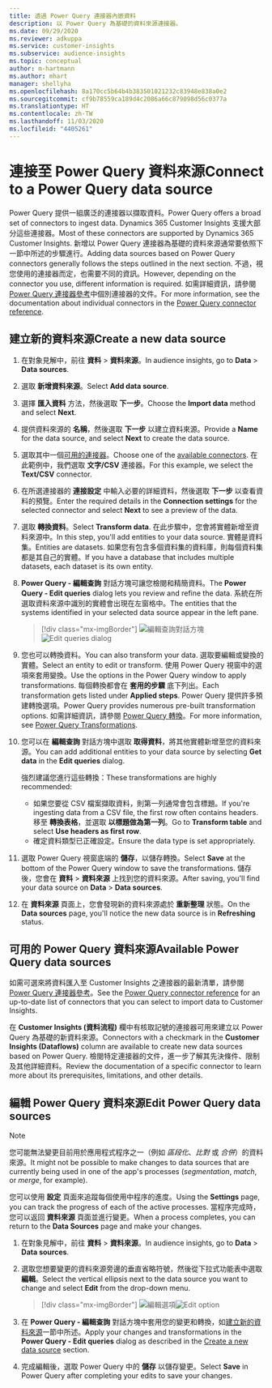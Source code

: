 ```yaml
---
title: 透過 Power Query 連接器內嵌資料
description: 以 Power Query 為基礎的資料來源連接器。
ms.date: 09/29/2020
ms.reviewer: adkuppa
ms.service: customer-insights
ms.subservice: audience-insights
ms.topic: conceptual
author: m-hartmann
ms.author: mhart
manager: shellyha
ms.openlocfilehash: 8a170cc5b64b4b383501021232c83948e838a0e2
ms.sourcegitcommit: cf9b78559ca189d4c2086a66c879098d56c0377a
ms.translationtype: HT
ms.contentlocale: zh-TW
ms.lasthandoff: 11/03/2020
ms.locfileid: "4405261"
---
```

# <a name="connect-to-a-power-query-data-source"></a><span data-ttu-id="a3c59-103">連接至 Power Query 資料來源</span><span class="sxs-lookup"><span data-stu-id="a3c59-103">Connect to a Power Query data source</span></span>

<span data-ttu-id="a3c59-104">Power Query 提供一組廣泛的連接器以擷取資料。</span><span class="sxs-lookup"><span data-stu-id="a3c59-104">Power Query offers a broad set of connectors to ingest data.</span></span> <span data-ttu-id="a3c59-105">Dynamics 365 Customer Insights 支援大部分這些連接器。</span><span class="sxs-lookup"><span data-stu-id="a3c59-105">Most of these connectors are supported by Dynamics 365 Customer Insights.</span></span> <span data-ttu-id="a3c59-106">新增以 Power Query 連接器為基礎的資料來源通常要依照下一節中所述的步驟進行。</span><span class="sxs-lookup"><span data-stu-id="a3c59-106">Adding data sources based on Power Query connectors generally follows the steps outlined in the next section.</span></span> <span data-ttu-id="a3c59-107">不過，視您使用的連接器而定，也需要不同的資訊。</span><span class="sxs-lookup"><span data-stu-id="a3c59-107">However, depending on the connector you use, different information is required.</span></span> <span data-ttu-id="a3c59-108">如需詳細資訊，請參閱 [Power Query 連接器參考](https://docs.microsoft.com/power-query/connectors/)中個別連接器的文件。</span><span class="sxs-lookup"><span data-stu-id="a3c59-108">For more information, see the documentation about individual connectors in the [Power Query connector reference](https://docs.microsoft.com/power-query/connectors/).</span></span>

## <a name="create-a-new-data-source"></a><span data-ttu-id="a3c59-109">建立新的資料來源</span><span class="sxs-lookup"><span data-stu-id="a3c59-109">Create a new data source</span></span>

1. <span data-ttu-id="a3c59-110">在對象見解中，前往 **資料** > **資料來源**。</span><span class="sxs-lookup"><span data-stu-id="a3c59-110">In audience insights, go to **Data** > **Data sources**.</span></span>

1. <span data-ttu-id="a3c59-111">選取 **新增資料來源**。</span><span class="sxs-lookup"><span data-stu-id="a3c59-111">Select **Add data source**.</span></span>

1. <span data-ttu-id="a3c59-112">選擇 **匯入資料** 方法，然後選取 **下一步**。</span><span class="sxs-lookup"><span data-stu-id="a3c59-112">Choose the **Import data** method and select **Next**.</span></span>

1. <span data-ttu-id="a3c59-113">提供資料來源的 **名稱**，然後選取 **下一步** 以建立資料來源。</span><span class="sxs-lookup"><span data-stu-id="a3c59-113">Provide a **Name** for the data source, and select **Next** to create the data source.</span></span>

1. <span data-ttu-id="a3c59-114">選取其中一個[可用的連接器](#available-power-query-data-sources)。</span><span class="sxs-lookup"><span data-stu-id="a3c59-114">Choose one of the [available connectors](#available-power-query-data-sources).</span></span> <span data-ttu-id="a3c59-115">在此範例中，我們選取 **文字/CSV** 連接器。</span><span class="sxs-lookup"><span data-stu-id="a3c59-115">For this example, we select the **Text/CSV** connector.</span></span>

1. <span data-ttu-id="a3c59-116">在所選連接器的 **連接設定** 中輸入必要的詳細資料，然後選取 **下一步** 以查看資料的預覽。</span><span class="sxs-lookup"><span data-stu-id="a3c59-116">Enter the required details in the **Connection settings** for the selected connector and select **Next** to see a preview of the data.</span></span>

1. <span data-ttu-id="a3c59-117">選取 **轉換資料**。</span><span class="sxs-lookup"><span data-stu-id="a3c59-117">Select **Transform data**.</span></span> <span data-ttu-id="a3c59-118">在此步驟中，您會將實體新增至資料來源中。</span><span class="sxs-lookup"><span data-stu-id="a3c59-118">In this step, you'll add entities to your data source.</span></span> <span data-ttu-id="a3c59-119">實體是資料集。</span><span class="sxs-lookup"><span data-stu-id="a3c59-119">Entities are datasets.</span></span> <span data-ttu-id="a3c59-120">如果您有包含多個資料集的資料庫，則每個資料集都是其自己的實體。</span><span class="sxs-lookup"><span data-stu-id="a3c59-120">If you have a database that includes multiple datasets, each dataset is its own entity.</span></span>

1. <span data-ttu-id="a3c59-121">**Power Query - 編輯查詢** 對話方塊可讓您檢閱和精簡資料。</span><span class="sxs-lookup"><span data-stu-id="a3c59-121">The **Power Query - Edit queries** dialog lets you review and refine the data.</span></span> <span data-ttu-id="a3c59-122">系統在所選取資料來源中識別的實體會出現在左窗格中。</span><span class="sxs-lookup"><span data-stu-id="a3c59-122">The entities that the systems identified in your selected data source appear in the left pane.</span></span>

   > [!div class="mx-imgBorder"]
   > <span data-ttu-id="a3c59-123">![編輯查詢對話方塊](media/data-manager-configure-edit-queries.png "編輯查詢對話方塊")</span><span class="sxs-lookup"><span data-stu-id="a3c59-123">![Edit queries dialog](media/data-manager-configure-edit-queries.png "Edit queries dialog")</span></span>

1. <span data-ttu-id="a3c59-124">您也可以轉換資料。</span><span class="sxs-lookup"><span data-stu-id="a3c59-124">You can also transform your data.</span></span> <span data-ttu-id="a3c59-125">選取要編輯或變換的實體。</span><span class="sxs-lookup"><span data-stu-id="a3c59-125">Select an entity to edit or transform.</span></span> <span data-ttu-id="a3c59-126">使用 Power Query 視窗中的選項來套用變換。</span><span class="sxs-lookup"><span data-stu-id="a3c59-126">Use the options in the Power Query window to apply transformations.</span></span> <span data-ttu-id="a3c59-127">每個轉換都會在 **套用的步驟** 底下列出。</span><span class="sxs-lookup"><span data-stu-id="a3c59-127">Each transformation gets listed under **Applied steps**.</span></span> <span data-ttu-id="a3c59-128">Power Query 提供許多預建轉換選項。</span><span class="sxs-lookup"><span data-stu-id="a3c59-128">Power Query provides numerous pre-built transformation options.</span></span> <span data-ttu-id="a3c59-129">如需詳細資訊，請參閱 [Power Query 轉換](https://docs.microsoft.com/power-query/power-query-what-is-power-query#transformations)。</span><span class="sxs-lookup"><span data-stu-id="a3c59-129">For more information, see [Power Query Transformations](https://docs.microsoft.com/power-query/power-query-what-is-power-query#transformations).</span></span>

1. <span data-ttu-id="a3c59-130">您可以在 **編輯查詢** 對話方塊中選取 **取得資料**，將其他實體新增至您的資料來源。</span><span class="sxs-lookup"><span data-stu-id="a3c59-130">You can add additional entities to your data source by selecting **Get data** in the **Edit queries** dialog.</span></span>

   <span data-ttu-id="a3c59-131">強烈建議您進行這些轉換：</span><span class="sxs-lookup"><span data-stu-id="a3c59-131">These transformations are highly recommended:</span></span>

   - <span data-ttu-id="a3c59-132">如果您要從 CSV 檔案擷取資料，則第一列通常會包含標題。</span><span class="sxs-lookup"><span data-stu-id="a3c59-132">If you're ingesting data from a CSV file, the first row often contains headers.</span></span> <span data-ttu-id="a3c59-133">移至 **轉換表格**，並選取 **以標題做為第一列**。</span><span class="sxs-lookup"><span data-stu-id="a3c59-133">Go to **Transform table** and select **Use headers as first row**.</span></span>
   - <span data-ttu-id="a3c59-134">確定資料類型已正確設定。</span><span class="sxs-lookup"><span data-stu-id="a3c59-134">Ensure the data type is set appropriately.</span></span>

1. <span data-ttu-id="a3c59-135">選取 Power Query 視窗底端的 **儲存**，以儲存轉換。</span><span class="sxs-lookup"><span data-stu-id="a3c59-135">Select **Save** at the bottom of the Power Query window to save the transformations.</span></span> <span data-ttu-id="a3c59-136">儲存後，您會在 **資料** > **資料來源** 上找到您的資料來源。</span><span class="sxs-lookup"><span data-stu-id="a3c59-136">After saving, you'll find your data source on **Data** > **Data sources**.</span></span>

1. <span data-ttu-id="a3c59-137">在 **資料來源** 頁面上，您會發現新的資料來源處於 **重新整理** 狀態。</span><span class="sxs-lookup"><span data-stu-id="a3c59-137">On the **Data sources** page, you'll notice the new data source is in **Refreshing** status.</span></span>

## <a name="available-power-query-data-sources"></a><span data-ttu-id="a3c59-138">可用的 Power Query 資料來源</span><span class="sxs-lookup"><span data-stu-id="a3c59-138">Available Power Query data sources</span></span>

<span data-ttu-id="a3c59-139">如需可選來將資料匯入至 Customer Insights 之連接器的最新清單，請參閱 [Power Query 連接器參考](https://docs.microsoft.com/power-query/connectors/)。</span><span class="sxs-lookup"><span data-stu-id="a3c59-139">See the [Power Query connector reference](https://docs.microsoft.com/power-query/connectors/) for an up-to-date list of connectors that you can select to import data to Customer Insights.</span></span> 

<span data-ttu-id="a3c59-140">在 **Customer Insights (資料流程)** 欄中有核取記號的連接器可用來建立以 Power Query 為基礎的新資料來源。</span><span class="sxs-lookup"><span data-stu-id="a3c59-140">Connectors with a checkmark in the **Customer Insights (Dataflows)** column are available to create new data sources based on Power Query.</span></span> <span data-ttu-id="a3c59-141">檢閱特定連接器的文件，進一步了解其先決條件、限制及其他詳細資料。</span><span class="sxs-lookup"><span data-stu-id="a3c59-141">Review the documentation of a specific connector to learn more about its prerequisites, limitations, and other details.</span></span>

## <a name="edit-power-query-data-sources"></a><span data-ttu-id="a3c59-142">編輯 Power Query 資料來源</span><span class="sxs-lookup"><span data-stu-id="a3c59-142">Edit Power Query data sources</span></span>

> [!NOTE]
> <span data-ttu-id="a3c59-143">您可能無法變更目前用於應用程式程序之一（例如 *區段化*、*比對* 或 *合併*）的資料來源。</span><span class="sxs-lookup"><span data-stu-id="a3c59-143">It might not be possible to make changes to data sources that are currently being used in one of the app's processes (*segmentation*, *match*, or *merge*, for example).</span></span> 
>
> <span data-ttu-id="a3c59-144">您可以使用 **設定** 頁面來追蹤每個使用中程序的進度。</span><span class="sxs-lookup"><span data-stu-id="a3c59-144">Using the **Settings** page, you can track the progress of each of the active processes.</span></span> <span data-ttu-id="a3c59-145">當程序完成時，您可以返回 **資料來源** 頁面並進行變更。</span><span class="sxs-lookup"><span data-stu-id="a3c59-145">When a process completes, you can return to the **Data Sources** page and make your changes.</span></span>

1. <span data-ttu-id="a3c59-146">在對象見解中，前往 **資料** > **資料來源**。</span><span class="sxs-lookup"><span data-stu-id="a3c59-146">In audience insights, go to **Data** > **Data sources**.</span></span>

2. <span data-ttu-id="a3c59-147">選取您想要變更的資料來源旁邊的垂直省略符號，然後從下拉式功能表中選取 **編輯**。</span><span class="sxs-lookup"><span data-stu-id="a3c59-147">Select the vertical ellipsis next to the data source you want to change and select **Edit** from the drop-down menu.</span></span>

   > [!div class="mx-imgBorder"]
   > <span data-ttu-id="a3c59-148">![編輯選項](media/edit-option-data-sources.png "編輯選項")</span><span class="sxs-lookup"><span data-stu-id="a3c59-148">![Edit option](media/edit-option-data-sources.png "Edit option")</span></span>

3. <span data-ttu-id="a3c59-149">在 **Power Query - 編輯查詢** 對話方塊中套用您的變更和轉換，如[建立新的資料來源](#create-a-new-data-source)一節中所述。</span><span class="sxs-lookup"><span data-stu-id="a3c59-149">Apply your changes and transformations in the **Power Query - Edit queries** dialog as described in the [Create a new data source](#create-a-new-data-source) section.</span></span>

4. <span data-ttu-id="a3c59-150">完成編輯後，選取 Power Query 中的 **儲存** 以儲存變更。</span><span class="sxs-lookup"><span data-stu-id="a3c59-150">Select **Save** in Power Query after completing your edits to save your changes.</span></span>
